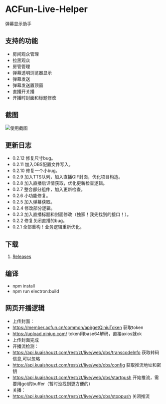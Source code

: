 # ACFun-Live-Helper
弹幕显示助手

## 支持的功能
* 房间观众管理
* 拉黑观众
* 房管管理
* 弹幕透明浏览器显示
* 弹幕发送
* 弹幕发送置顶窗
* 直播开关播
* 开播时封面和标题修改

## 截图
![使用截图](https://raw.githubusercontent.com/ShigemoriHakura/ACFun-Live-Helper/master/screenshots/1.png) 

## 更新日志
* 0.2.12 修复尺寸bug。
* 0.2.11 加入OBS配置文件写入。
* 0.2.10 修复一个小bug。
* 0.2.9 加入TTS队列，加入直播GIF封面，优化项目构造。
* 0.2.8 加入直播后详情获取，优化更新检查逻辑。
* 0.2.7 整合部分组件，加入更新检查。
* 0.2.6 小功能修复。
* 0.2.5 加入弹幕获取。
* 0.2.4 修改部分逻辑。
* 0.2.3 加入直播标题和封面修改（独家！我先找到的接口！）。
* 0.2.2 修复关闭直播的bug。
* 0.2.1 全部重构！业务逻辑重新优化。

## 下载
1. [Releases](https://github.com/ShigemoriHakura/ACFun-Live-Helper/releases)

## 编译
* npm install
* npm run electron:build 

## 网页开播逻辑
* 上传封面：
* https://member.acfun.cn/common/api/getQiniuToken 获取token
* https://upload.qiniup.com/ token用base64解码，直接axios就ok
* 上传封面完成
* 开播流检测：
* https://api.kuaishouzt.com/rest/zt/live/web/obs/transcodeInfo 获取转码信息,可以忽略
* https://api.kuaishouzt.com/rest/zt/live/web/obs/config 获取推流地址和密钥
* https://api.kuaishouzt.com/rest/zt/live/web/obs/startpush 开始推流，需要用got的buffer（暂时没找到更方便的）
* 关播：
* https://api.kuaishouzt.com/rest/zt/live/web/obs/stoppush 关闭推流